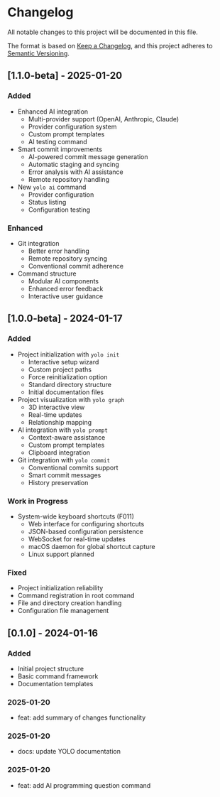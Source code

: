 # Changelog

All notable changes to this project will be documented in this file.

The format is based on [Keep a Changelog](https://keepachangelog.com/en/1.0.0/),
and this project adheres to [Semantic Versioning](https://semver.org/spec/v2.0.0.html).

## [1.1.0-beta] - 2025-01-20

### Added
- Enhanced AI integration
  - Multi-provider support (OpenAI, Anthropic, Claude)
  - Provider configuration system
  - Custom prompt templates
  - AI testing command
- Smart commit improvements
  - AI-powered commit message generation
  - Automatic staging and syncing
  - Error analysis with AI assistance
  - Remote repository handling
- New `yolo ai` command
  - Provider configuration
  - Status listing
  - Configuration testing

### Enhanced
- Git integration
  - Better error handling
  - Remote repository syncing
  - Conventional commit adherence
- Command structure
  - Modular AI components
  - Enhanced error feedback
  - Interactive user guidance

## [1.0.0-beta] - 2024-01-17

### Added
- Project initialization with `yolo init`
  - Interactive setup wizard
  - Custom project paths
  - Force reinitialization option
  - Standard directory structure
  - Initial documentation files
- Project visualization with `yolo graph`
  - 3D interactive view
  - Real-time updates
  - Relationship mapping
- AI integration with `yolo prompt`
  - Context-aware assistance
  - Custom prompt templates
  - Clipboard integration
- Git integration with `yolo commit`
  - Conventional commits support
  - Smart commit messages
  - History preservation

### Work in Progress
- System-wide keyboard shortcuts (F011)
  - Web interface for configuring shortcuts
  - JSON-based configuration persistence
  - WebSocket for real-time updates
  - macOS daemon for global shortcut capture
  - Linux support planned

### Fixed
- Project initialization reliability
- Command registration in root command
- File and directory creation handling
- Configuration file management

## [0.1.0] - 2024-01-16

### Added
- Initial project structure
- Basic command framework
- Documentation templates
### 2025-01-20
- feat: add summary of changes functionality
### 2025-01-20
- docs: update YOLO documentation
### 2025-01-20
- feat: add AI programming question command